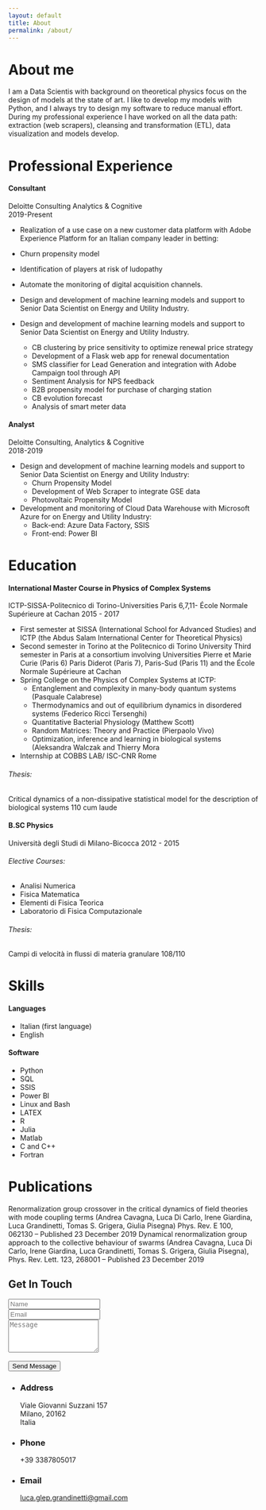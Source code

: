 ```yaml
---
layout: default
title: About
permalink: /about/
---
```


# About me

I am a Data Scientis with  background on theoretical physics focus on the design of models at the state of art. I like to develop my models with Python, and I always try to design my software to reduce manual effort. During my professional experience I have worked on all the data path: extraction (web scrapers), cleansing and transformation (ETL), data visualization and models develop.


# Professional Experience

#### Consultant
Deloitte Consulting  Analytics & Cognitive <br>
 2019-Present
 * Realization of a use case on a new customer data platform with Adobe Experience Platform for an Italian company leader in betting:
  * Churn propensity model
  * Identification of players at risk of ludopathy
  * Automate the monitoring of digital acquisition channels.

* Design and development of  machine learning models and support to Senior Data Scientist on Energy and Utility Industry.


* Design and development of  machine learning models and support to Senior Data Scientist on Energy and Utility Industry.
  * CB clustering by price sensitivity to optimize renewal price strategy
  * Development of a Flask web app for renewal documentation  
  * SMS classifier for Lead Generation and integration with Adobe Campaign tool through API
  * Sentiment Analysis for NPS feedback  
  * B2B propensity model for purchase of charging station
  * CB evolution forecast
  * Analysis of smart meter data
  
#### Analyst
Deloitte Consulting,  Analytics & Cognitive <br>
  2018-2019

* Design and development of  machine learning models and support to Senior Data Scientist on  Energy and Utility Industry:
  * Churn Propensity Model
  * Development of Web Scraper to integrate GSE data
  * Photovoltaic Propensity Model
* Development and monitoring of Cloud Data Warehouse with Microsoft Azure  for on  Energy and Utility Industry:
  * Back-end: Azure Data Factory, SSIS
  * Front-end: Power BI


# Education

#### International Master Course in Physics of Complex Systems
ICTP-SISSA-Politecnico di Torino-Universities Paris 6,7,11- École Normale Supérieure at Cachan
2015 - 2017

* First semester at SISSA (International School for Advanced Studies) and ICTP (the Abdus Salam International Center for Theoretical Physics)
* Second semester  in Torino at the Politecnico di Torino University
Third semester in Paris at a consortium involving Universities Pierre et Marie Curie (Paris 6) Paris Diderot (Paris 7), Paris-Sud (Paris 11) and the École Normale Supérieure at Cachan
* Spring College on the Physics of Complex Systems at ICTP:
  * Entanglement and complexity in many-body quantum systems (Pasquale Calabrese)
  * Thermodynamics and out of equilibrium dynamics in disordered systems (Federico Ricci Tersenghi)
  * Quantitative Bacterial Physiology (Matthew Scott)
  * Random Matrices: Theory and Practice (Pierpaolo Vivo)
  * Optimization, inference and learning in biological systems (Aleksandra Walczak and Thierry Mora
* Internship at COBBS LAB/ ISC-CNR Rome

###### Thesis:
Critical dynamics of a non-dissipative statistical model for the description of biological systems 110 cum laude

#### B.SC Physics
Università degli Studi di Milano-Bicocca 2012 - 2015

###### Elective Courses:
* Analisi Numerica
* Fisica Matematica
* Elementi di Fisica Teorica
* Laboratorio di Fisica Computazionale
###### Thesis:
Campi di velocità in flussi di materia granulare 108/110

# Skills
#### Languages
* Italian (first language)
* English

#### Software
* Python
* SQL
* SSIS
* Power BI
* Linux and Bash
* LATEX
* R
* Julia
* Matlab
* C and C++
* Fortran

# Publications

Renormalization group crossover in the critical dynamics of field theories with mode coupling terms (Andrea Cavagna, Luca Di Carlo, Irene Giardina, Luca Grandinetti, Tomas S. Grigera, Giulia Pisegna) Phys. Rev. E 100, 062130 – Published 23 December 2019
Dynamical renormalization group approach to the collective behaviour of swarms  (Andrea Cavagna, Luca Di Carlo, Irene Giardina, Luca Grandinetti, Tomas S. Grigera, Giulia Pisegna), Phys. Rev. Lett. 123, 268001 – Published 23 December 2019

<section id="three">
  <h2>Get In Touch</h2>
  <div class="row">
    <div class="col-8 col-12-small">
      <form method="post" action="mailto:luca.glep.grandinetti@gmail.com">
        <div class="row gtr-uniform gtr-50">
          <div class="col-6 col-12-xsmall"><input type="text" name="name" id="name" placeholder="Name" /></div>
          <div class="col-6 col-12-xsmall"><input type="email" name="email" id="email" placeholder="Email" /></div>
          <div class="col-12"><textarea name="message" id="message" placeholder="Message" rows="4"></textarea></div>
        </div>
        <br>
        <input type="submit" value="Send Message" />
      </form>
    </div>
    <div class="col-4 col-12-small">
      <ul class="labeled-icons">
        <li>
          <h3 class="icon solid fa-home"><span class="label">Address</span></h3>
        Viale Giovanni Suzzani 157<br />
          Milano, 20162<br />
          Italia
        </li>
        <li>
          <h3 class="icon solid fa-mobile-alt"><span class="label">Phone</span></h3>
          +39 3387805017
        </li>
        <li>
          <h3 class="icon solid fa-envelope"><span class="label">Email</span></h3>
          <a href="mailto:luca.glep.grandinetti@gmail.com">luca.glep.grandinetti@gmail.com</a>
        </li>
      </ul>
    </div>
  </div>
</section>
